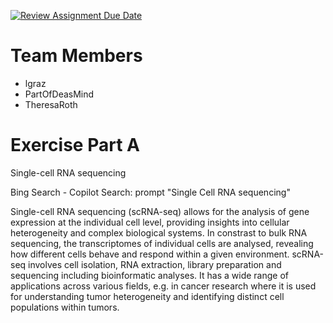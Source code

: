 [![Review Assignment Due Date](https://classroom.github.com/assets/deadline-readme-button-22041afd0340ce965d47ae6ef1cefeee28c7c493a6346c4f15d667ab976d596c.svg)](https://classroom.github.com/a/aKWLU3-A)

# Team Members
- lgraz
- PartOfDeasMind
- TheresaRoth

# Exercise Part A

Single-cell RNA sequencing

Bing Search - Copilot Search: prompt "Single Cell RNA sequencing"

Single-cell RNA sequencing (scRNA-seq) allows for the analysis of gene expression at the individual cell level, providing insights into cellular heterogeneity and complex biological systems. In constrast to bulk RNA sequencing, the transcriptomes of individual cells are analysed, revealing how different cells behave and respond within a given environment. scRNA-seq involves cell isolation, RNA extraction, library preparation and sequencing including bioinformatic analyses. It has a wide range of applications across various fields, e.g. in cancer research where it is used for understanding tumor heterogeneity and identifying distinct cell populations within tumors.

